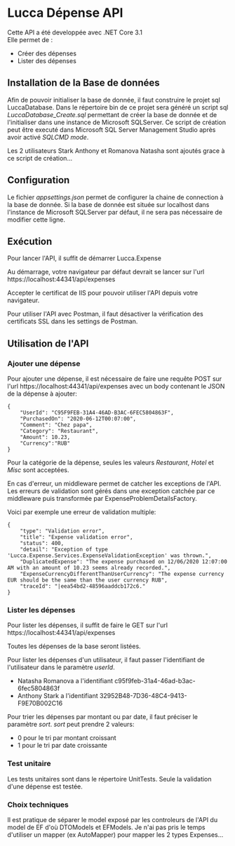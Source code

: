 ﻿# Lucca Dépense API

Cette API a été developpée avec .NET Core 3.1
<br>
Elle permet de :
<ul>
<li>Créer des dépenses</li>
<li>Lister des dépenses</li>
</ul>


## Installation de la Base de données

Afin de pouvoir initialiser la base de donnée, il faut construire le projet sql LuccaDatabase.
Dans le répertoire bin de ce projet sera généré un script sql *LuccaDatabase_Create.sql* permettant de créer la base de donnée et de l'initialiser dans une instance de Microsoft SQLServer.
Ce script de création peut être executé dans Microsoft SQL Server Management Studio après avoir activé *SQLCMD mode*.

Les 2 utilisateurs Stark Anthony et Romanova Natasha sont ajoutés grace à ce script de création...

## Configuration
Le fichier *appsettings.json* permet de configurer la chaine de connection à la base de donnée.
Si la base de donnée est située sur localhost dans l'instance de Microsoft SQLServer par défaut, il ne sera pas nécessaire de modifier cette ligne.


## Exécution
Pour lancer l'API, il suffit de démarrer Lucca.Expense

Au démarrage, votre navigateur par défaut devrait se lancer sur l'url https://localhost:44341/api/expenses

Accepter le certificat de IIS pour pouvoir utiliser l'API depuis votre navigateur.

Pour utiliser l'API avec Postman, il faut désactiver la vérification des certificats SSL dans les settings de Postman.


## Utilisation de l'API
### Ajouter une dépense
Pour ajouter une dépense, il est nécessaire de faire une requête POST sur l'url https://localhost:44341/api/expenses avec un body contenant le JSON de la dépense à ajouter:

```
{
    "UserId": "C95F9FEB-31A4-46AD-B3AC-6FEC5804863F",
    "PurchasedOn": "2020-06-12T00:07:00",
    "Comment": "Chez papa",
    "Category": "Restaurant",
    "Amount": 10.23,
    "Currency":"RUB"
}
```

Pour la catégorie de la dépense, seules les valeurs *Restaurant*, *Hotel* et *Misc* sont acceptées.

En cas d'erreur, un middleware permet de catcher les exceptions de l'API.
Les erreurs de validation sont gérés dans une exception catchée par ce middleware puis transformée par ExpenseProblemDetailsFactory.

Voici par exemple une erreur de validation multiple:
```
{
    "type": "Validation error",
    "title": "Expense validation error",
    "status": 400,
    "detail": "Exception of type 'Lucca.Expense.Services.ExpenseValidationException' was thrown.",
    "DuplicatedExpense": "The expense purchased on 12/06/2020 12:07:00 AM with an amount of 10.23 seems already recorded.",
    "ExpenseCurrencyDifferentThanUserCurrency": "The expense currency EUR should be the same than the user currency RUB",
    "traceId": "|eea54bd2-48596aaddcb172c6."
}
```

### Lister les dépenses
Pour lister les dépenses, il suffit de faire le GET sur l'url https://localhost:44341/api/expenses

Toutes les dépenses de la base seront listées.

Pour lister les dépenses d'un utilisateur, il faut passer l'identifiant de l'utilisateur dans le paramètre *userId*.
<ul>
<li>Natasha Romanova a l'identifiant c95f9feb-31a4-46ad-b3ac-6fec5804863f</li>
<li>Anthony Stark a l'identifiant 32952B48-7D36-48C4-9413-F9E70B002C16</li>
</ul>

Pour trier les dépenses par montant ou par date, il faut préciser le paramètre *sort*.
*sort* peut prendre 2 valeurs:
<ul>
<li>0 pour le tri par montant croissant</li>
<li>1 pour le tri par date croissante</li>
</ul>

### Test unitaire
Les tests unitaires sont dans le répertoire UnitTests.
Seule la validation d'une dépense est testée.

### Choix techniques
Il est pratique de séparer le model exposé par les controleurs de l'API du model de EF d'où DTOModels et EFModels.
Je n'ai pas pris le temps d'utiliser un mapper (ex AutoMapper) pour mapper les 2 types Expenses...


